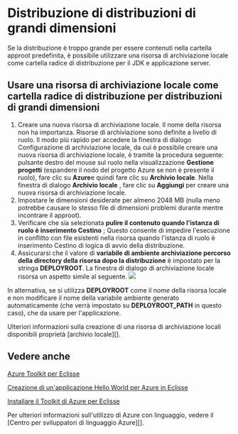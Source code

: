 <properties
    pageTitle="Distribuzione di distribuzioni di grandi dimensioni"
    description="Informazioni su come distribuire utilizzando il Toolkit di Azure per Eclisse distribuzioni di grandi dimensioni."
    services=""
    documentationCenter="java"
    authors="rmcmurray"
    manager="wpickett"
    editor=""/>

<tags
    ms.service="multiple"
    ms.workload="na"
    ms.tgt_pltfrm="multiple"
    ms.devlang="Java"
    ms.topic="article"
    ms.date="08/11/2016" 
    ms.author="robmcm"/>

<!-- Legacy MSDN URL = https://msdn.microsoft.com/library/azure/dn268601.aspx -->

# <a name="deploying-large-deployments"></a>Distribuzione di distribuzioni di grandi dimensioni #

Se la distribuzione è troppo grande per essere contenuti nella cartella approot predefinita, è possibile utilizzare una risorsa di archiviazione locale come cartella radice di distribuzione per il JDK e applicazione server.

## <a name="to-use-a-local-storage-resource-as-the-deployment-root-folder-for-large-deployments"></a>Usare una risorsa di archiviazione locale come cartella radice di distribuzione per distribuzioni di grandi dimensioni ##

1. Creare una nuova risorsa di archiviazione locale. Il nome della risorsa non ha importanza. Risorse di archiviazione sono definite a livello di ruolo. Il modo più rapido per accedere la finestra di dialogo Configurazione di archiviazione locale, da cui è possibile creare una nuova risorsa di archiviazione locale, è tramite la procedura seguente: pulsante destro del mouse sul ruolo nella visualizzazione **Gestione progetti** (espandere il nodo del progetto Azure se non è presente il ruolo), fare clic su **Azure**e quindi fare clic su **Archivio locale**. Nella finestra di dialogo **Archivio locale** , fare clic su **Aggiungi** per creare una nuova risorsa di archiviazione locale.
1. Impostare le dimensioni desiderate per almeno 2048 MB (nulla meno potrebbe causare lo stesso file di dimensioni problemi durante mentre incontrare il approot).
1. Verificare che sia selezionata **pulire il contenuto quando l'istanza di ruolo è inserimento Cestino** ; Questo consente di impedire l'esecuzione in conflitto con file esistenti nella risorsa quando l'istanza di ruolo è inserimento Cestino di logica di avvio della distribuzione.
1. Assicurarsi che il valore di **variabile di ambiente archiviazione percorso della directory della risorsa dopo la distribuzione** è impostato per la stringa **DEPLOYROOT**. La finestra di dialogo di archiviazione locale risorsa un aspetto simile al seguente.
    ![][ic667943]

In alternativa, se si utilizza **DEPLOYROOT** come il *nome* della risorsa locale e non modificare il nome della variabile ambiente generato automaticamente (che verrà impostato su **DEPLOYROOT_PATH** in questo caso), che da usare per l'applicazione.

Ulteriori informazioni sulla creazione di una risorsa di archiviazione locali disponibili proprietà [archivio locale][].

## <a name="see-also"></a>Vedere anche ##

[Azure Toolkit per Eclisse][]

[Creazione di un'applicazione Hello World per Azure in Eclisse][]

[Installare il Toolkit di Azure per Eclisse][] 

Per ulteriori informazioni sull'utilizzo di Azure con linguaggio, vedere il [Centro per sviluppatori di linguaggio Azure][].

<!-- URL List -->

[Centro per sviluppatori di Azure Java]: http://go.microsoft.com/fwlink/?LinkID=699547
[Azure Toolkit per Eclisse]: http://go.microsoft.com/fwlink/?LinkID=699529
[Creazione di un'applicazione Hello World per Azure in Eclisse]: http://go.microsoft.com/fwlink/?LinkID=699533
[Installare il Toolkit di Azure per Eclisse]: http://go.microsoft.com/fwlink/?LinkId=699546
[Proprietà archivio locale]: http://go.microsoft.com/fwlink/?LinkID=699525#local_storage_properties

<!-- IMG List -->

[ic667943]: ./media/azure-toolkit-for-eclipse-deploying-large-deployments/ic667943.png
